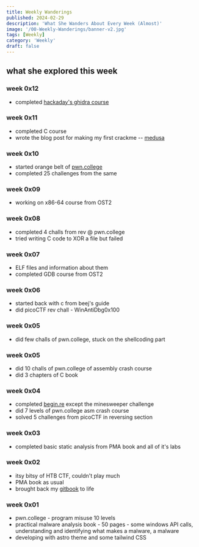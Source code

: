 ```yaml
---
title: Weekly Wanderings
published: 2024-02-29
description: 'What She Wanders About Every Week (Almost)'
image: '/00-Weekly-Wanderings/banner-v2.jpg'
tags: [Weekly]
category: 'Weekly'
draft: false 
---
```


## what she explored this week

### week 0x12
- completed [hackaday's ghidra course](https://hackaday.io/course/172292-introduction-to-reverse-engineering-with-ghidra)

### week 0x11

- completed C course
- wrote the blog post for making my first crackme -- [medusa](https://iamavu.com/posts/05-making-medusa-my-first-crackme-part-0x01/)

### week 0x10

- started orange belt of [pwn.college](https://pwn.college)
- completed 25 challenges from the same

### week 0x09
- working on x86-64 course from OST2

### week 0x08
- completed 4 challs from rev @ pwn.college
- tried writing C code to XOR a file but failed

### week 0x07
- ELF files and information about them
- completed GDB course from OST2

### week 0x06
- started back with c from beej's guide
- did picoCTF rev chall - WinAntiDbg0x100

### week 0x05
- did few challs of pwn.college, stuck on the shellcoding part

### week 0x05
- did 10 challs of pwn.college of assembly crash course
- did 3 chapters of C book

### week 0x04
- completed [begin.re](https://begin.re) except the minesweeper challenge
- did 7 levels of pwn.college asm crash course
- solved 5 challenges from picoCTF in reversing section

### week 0x03
- completed basic static analysis from PMA book and all of it's labs

### week 0x02
- itsy bitsy of HTB CTF, couldn't play much
- PMA book as usual
- brought back my [gitbook](https://iamavu.gitbook.io) to life 

### week 0x01
- pwn.college - program misuse 10 levels
- practical malware analysis book - 50 pages - some windows API calls, understanding and identifying what makes a malware, a malware
- developing with astro theme and some tailwind CSS
